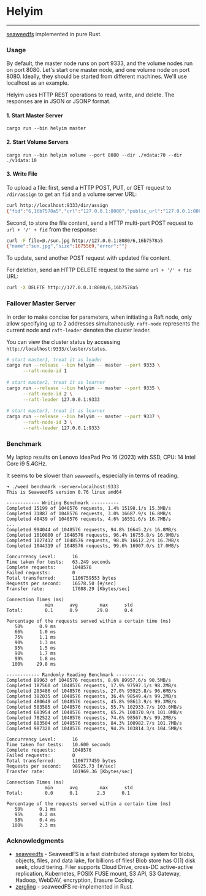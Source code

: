 # Helyim

-----
[seaweedfs](https://github.com/seaweedfs/seaweedfs) implemented in pure Rust.

### Usage

By default, the master node runs on port 9333, and the volume nodes run on port 8080. Let's start one master node, and one volume node on port 8080. Ideally, they should be started from different machines. We'll use localhost as an example.

Helyim uses HTTP REST operations to read, write, and delete. The responses are in JSON or JSONP format.

#### 1. Start Master Server

```shell
cargo run --bin helyim master
```

#### 2. Start Volume Servers

```shell
cargo run --bin helyim volume --port 8080 --dir ./vdata:70 --dir ./v1data:10
```

#### 3. Write File

To upload a file: first, send a HTTP POST, PUT, or GET request to `/dir/assign` to get an `fid` and a volume server URL:

```bash
curl http://localhost:9333/dir/assign
{"fid":"6,16b7578a5","url":"127.0.0.1:8080","public_url":"127.0.0.1:8080","count":1,"error":""}
```

Second, to store the file content, send a HTTP multi-part POST request to `url + '/' + fid` from the response:

```bash
curl -F file=@./sun.jpg http://127.0.0.1:8080/6,16b7578a5
{"name":"sun.jpg","size":1675569,"error":""}
```

To update, send another POST request with updated file content.

For deletion, send an HTTP DELETE request to the same `url + '/' + fid` URL:

```bash
curl -X DELETE http://127.0.0.1:8080/6,16b7578a5
```

### Failover Master Server

In order to make concise for parameters, when initiating a Raft node, only allow specifying up to 2 addresses simultaneously.
 `raft-node` represents the current node and `raft-leader` denotes the cluster leader.

You can view the cluster status by accessing `http://localhost:9333/cluster/status`.

```bash
# start master1, treat it as leader
cargo run --release --bin helyim -- master --port 9333 \
      --raft-node-id 1
      
# start master2, treat it as learner
cargo run --release --bin helyim -- master --port 9335 \
      --raft-node-id 2 \
      --raft-leader 127.0.0.1:9333
      
# start master3, treat it as learner
cargo run --release --bin helyim -- master --port 9337 \
      --raft-node-id 3 \
      --raft-leader 127.0.0.1:9333
```

### Benchmark

My laptop results on Lenovo IdeaPad Pro 16 (2023) with SSD, CPU: 14 Intel Core i9 5.4GHz.

It seems to be slower than `seaweedfs`, especially in terms of reading.

```console
➜ ./weed benchmark -server=localhost:9333
This is SeaweedFS version 0.76 linux amd64

------------ Writing Benchmark ----------
Completed 15199 of 1048576 requests, 1.4% 15198.1/s 15.3MB/s
Completed 31887 of 1048576 requests, 3.0% 16687.9/s 16.8MB/s
Completed 48439 of 1048576 requests, 4.6% 16551.6/s 16.7MB/s
...
Completed 994044 of 1048576 requests, 94.8% 16645.2/s 16.8MB/s
Completed 1010800 of 1048576 requests, 96.4% 16755.8/s 16.9MB/s
Completed 1027412 of 1048576 requests, 98.0% 16612.2/s 16.7MB/s
Completed 1044319 of 1048576 requests, 99.6% 16907.0/s 17.0MB/s

Concurrency Level:      16
Time taken for tests:   63.249 seconds
Complete requests:      1048576
Failed requests:        0
Total transferred:      1106759553 bytes
Requests per second:    16578.50 [#/sec]
Transfer rate:          17088.29 [Kbytes/sec]

Connection Times (ms)
              min      avg        max      std
Total:        0.1      0.9       29.8      0.4

Percentage of the requests served within a certain time (ms)
   50%      0.9 ms
   66%      1.0 ms
   75%      1.1 ms
   90%      1.3 ms
   95%      1.5 ms
   98%      1.7 ms
   99%      1.8 ms
  100%     29.8 ms

------------ Randomly Reading Benchmark ----------
Completed 89963 of 1048576 requests, 8.6% 89957.6/s 90.5MB/s
Completed 187560 of 1048576 requests, 17.9% 97597.1/s 98.2MB/s
Completed 283486 of 1048576 requests, 27.0% 95925.8/s 96.6MB/s
Completed 382035 of 1048576 requests, 36.4% 98549.4/s 99.2MB/s
Completed 480649 of 1048576 requests, 45.8% 98613.9/s 99.3MB/s
Completed 583585 of 1048576 requests, 55.7% 102933.7/s 103.6MB/s
Completed 683954 of 1048576 requests, 65.2% 100370.9/s 101.0MB/s
Completed 782522 of 1048576 requests, 74.6% 98567.9/s 99.2MB/s
Completed 883504 of 1048576 requests, 84.3% 100982.7/s 101.7MB/s
Completed 987320 of 1048576 requests, 94.2% 103814.3/s 104.5MB/s

Concurrency Level:      16
Time taken for tests:   10.600 seconds
Complete requests:      1048576
Failed requests:        0
Total transferred:      1106777459 bytes
Requests per second:    98925.73 [#/sec]
Transfer rate:          101969.36 [Kbytes/sec]

Connection Times (ms)
              min      avg        max      std
Total:        0.0      0.1       2.3      0.1

Percentage of the requests served within a certain time (ms)
   50%      0.1 ms
   95%      0.2 ms
   98%      0.4 ms
  100%      2.3 ms
```

### Acknowledgments

- [seaweedfs](https://github.com/seaweedfs/seaweedfs) - SeaweedFS is a fast distributed storage system for blobs, objects, files, and data lake, for billions of files! Blob store has O(1) disk seek, cloud tiering. Filer supports Cloud Drive, cross-DC active-active replication, Kubernetes, POSIX FUSE mount, S3 API, S3 Gateway, Hadoop, WebDAV, encryption, Erasure Coding.
- [zergling](https://github.com/july2993/zergling) - seaweedFS re-implemented in Rust.